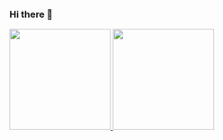 ### Hi there 👋

<div>
<a href="https://github.com/andmaia">
<img height="180em" src="https://github-readme-stats.vercel.app/api?username=andmaiaa&show_icons=true&theme=dark&include_all_commits=true&count_private=true"/>
<img height="180em" src="https://github-readme-stats.vercel.app/api/top-langs/?username=andmaia&layout=compact&langs_count=10&theme=dark"/>
</div>

<!--
**andmaia/andmaia** is a ✨ _special_ ✨ repository because its `README.md` (this file) appears on your GitHub profile.

Here are some ideas to get you started:

- 🔭 I’m currently working on ...
- 🌱 I’m currently learning ...
- 👯 I’m looking to collaborate on ...
- 🤔 I’m looking for help with ...
- 💬 Ask me about ...
- 📫 How to reach me: ...
- 😄 Pronouns: ...
- ⚡ Fun fact: ...
-->

